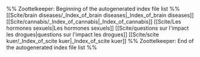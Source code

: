 %% Zoottelkeeper: Beginning of the autogenerated index file list  %%
 [[Scite/brain diseases/_Index_of_brain diseases|_Index_of_brain diseases]]
 [[Scite/cannabis/_Index_of_cannabis|_Index_of_cannabis]]
 [[Scite/Les hormones sexuels|Les hormones sexuels]]
 [[Scite/questions sur l'impact les drogues|questions sur l'impact les drogues]]
 [[Scite/scite kuer/_Index_of_scite kuer|_Index_of_scite kuer]]
%% Zoottelkeeper: End of the autogenerated index file list  %%
